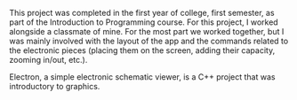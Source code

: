 This project was completed in the first year of college, first semester, as part of the Introduction to Programming course. For this project, I worked alongside a classmate of mine. For the most part we worked together, but I was mainly involved with the layout of the app and the commands related to the electronic pieces (placing them on the screen, adding their capacity, zooming in/out, etc.).

Electron, a simple electronic schematic viewer, is a C++ project that was introductory to graphics.
